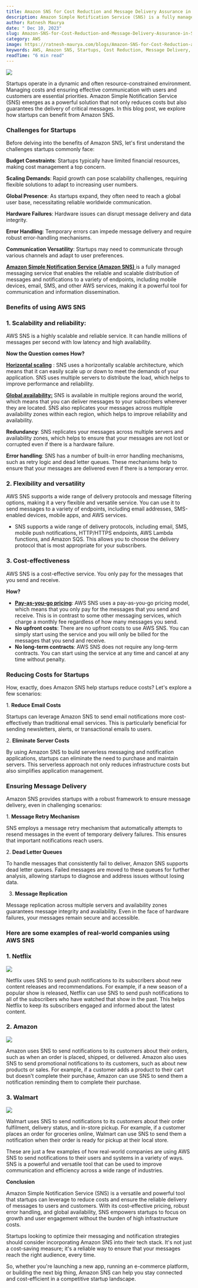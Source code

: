 ```yaml
---
title: Amazon SNS for Cost Reduction and Message Delivery Assurance in Startups
description: Amazon Simple Notification Service (SNS) is a fully managed messaging service that enables the reliable and scalable distribution of messages and notifications to a variety of endpoints, including mobile devices, email, SMS, and other AWS services, making it a powerful tool for communication and information dissemination.
author: Ratnesh Maurya
date: " Dec 10, 2023"
slug: Amazon-SNS-for-Cost-Reduction-and-Message-Delivery-Assurance-in-Startups
category: AWS
image: https://ratnesh-maurya.com/blogs/Amazon-SNS-for-Cost-Reduction-and-Message-Delivery-Assurance-in-Startups.jpg
keywords: AWS, Amazon SNS, Startups, Cost Reduction, Message Delivery, Notifications , Amazon Simple Notification Service, SNS, AWS SNS, AWS Services, AWS Cloud, AWS Messaging Service, AWS Notification Service,
readTime: "6 min read"
---
```


![](https://ratnesh-maurya.com/blogs/Amazon-SNS-for-Cost-Reduction-and-Message-Delivery-Assurance-in-Startups.jpg)

Startups operate in a dynamic and often resource-constrained environment. Managing costs and ensuring effective communication with users and customers are essential priorities. Amazon Simple Notification Service (SNS) emerges as a powerful solution that not only reduces costs but also guarantees the delivery of critical messages. In this blog post, we explore how startups can benefit from Amazon SNS.

### Challenges for Startups

Before delving into the benefits of Amazon SNS, let's first understand the challenges startups commonly face:

**Budget Constraints**: Startups typically have limited financial resources, making cost management a top concern.

**Scaling Demands**: Rapid growth can pose scalability challenges, requiring flexible solutions to adapt to increasing user numbers.

**Global Presence**: As startups expand, they often need to reach a global user base, necessitating reliable worldwide communication.

**Hardware Failures**: Hardware issues can disrupt message delivery and data integrity.

**Error Handling**: Temporary errors can impede message delivery and require robust error-handling mechanisms.

**Communication Versatility**: Startups may need to communicate through various channels and adapt to user preferences.

[**Amazon Simple Notification Service (Amazon SNS)** ](https://aws.amazon.com/sns/)is a fully managed messaging service that enables the reliable and scalable distribution of messages and notifications to a variety of endpoints, including mobile devices, email, SMS, and other AWS services, making it a powerful tool for communication and information dissemination.

### Benefits of using AWS SNS

### 1\. Scalability and reliability:

AWS SNS is a highly scalable and reliable service. It can handle millions of messages per second with low latency and high availability.

**Now the Question comes How?**

[**Horizontal scaling**](https://wa.aws.amazon.com/wat.concept.horizontal-scaling.en.html) : SNS uses a horizontally scalable architecture, which means that it can easily scale up or down to meet the demands of your application. SNS uses multiple servers to distribute the load, which helps to improve performance and reliability.

[**Global availability:**](https://aws.amazon.com/about-aws/global-infrastructure/regions_az/) SNS is available in multiple regions around the world, which means that you can deliver messages to your subscribers wherever they are located. SNS also replicates your messages across multiple availability zones within each region, which helps to improve reliability and availability.

**Redundancy**: SNS replicates your messages across multiple servers and availability zones, which helps to ensure that your messages are not lost or corrupted even if there is a hardware failure.

**Error handling**: SNS has a number of built-in error handling mechanisms, such as retry logic and dead letter queues. These mechanisms help to ensure that your messages are delivered even if there is a temporary error.

### 2\. Flexibility and versatility

AWS SNS supports a wide range of delivery protocols and message filtering options, making it a very flexible and versatile service. You can use it to send messages to a variety of endpoints, including email addresses, SMS-enabled devices, mobile apps, and AWS services.

- SNS supports a wide range of delivery protocols, including email, SMS, mobile push notifications, HTTP/HTTPS endpoints, AWS Lambda functions, and Amazon SQS. This allows you to choose the delivery protocol that is most appropriate for your subscribers.

### 3\. Cost-effectiveness

AWS SNS is a cost-effective service. You only pay for the messages that you send and receive.

**How?**

- [**Pay-as-you-go pricing**](https://aws.amazon.com/pricing/?aws-products-pricing.sort-by=item.additionalFields.productNameLowercase&aws-products-pricing.sort-order=asc&awsf.Free%20Tier%20Type=*all&awsf.tech-category=*all): AWS SNS uses a pay-as-you-go pricing model, which means that you only pay for the messages that you send and receive. This is in contrast to some other messaging services, which charge a monthly fee regardless of how many messages you send.
- **No upfront costs**: There are no upfront costs to use AWS SNS. You can simply start using the service and you will only be billed for the messages that you send and receive.
- **No long-term contracts**: AWS SNS does not require any long-term contracts. You can start using the service at any time and cancel at any time without penalty.

### Reducing Costs for Startups

How, exactly, does Amazon SNS help startups reduce costs? Let's explore a few scenarios:

1\. **Reduce Email Costs**

Startups can leverage Amazon SNS to send email notifications more cost-effectively than traditional email services. This is particularly beneficial for sending newsletters, alerts, or transactional emails to users.

2\. **Eliminate Server Costs**

By using Amazon SNS to build serverless messaging and notification applications, startups can eliminate the need to purchase and maintain servers. This serverless approach not only reduces infrastructure costs but also simplifies application management.

### Ensuring Message Delivery

Amazon SNS provides startups with a robust framework to ensure message delivery, even in challenging scenarios:

1\. **Message Retry Mechanism**

SNS employs a message retry mechanism that automatically attempts to resend messages in the event of temporary delivery failures. This ensures that important notifications reach users.

2\. **Dead Letter Queues**

To handle messages that consistently fail to deliver, Amazon SNS supports dead letter queues. Failed messages are moved to these queues for further analysis, allowing startups to diagnose and address issues without losing data.

3. **Message Replication**

Message replication across multiple servers and availability zones guarantees message integrity and availability. Even in the face of hardware failures, your messages remain secure and accessible.

### Here are some examples of real-world companies using AWS SNS

### 1\. Netflix

![](https://cdn-images-1.medium.com/max/1000/1*Q6yVgcGTX8upolyoWRHloQ.png)

Netflix uses SNS to send push notifications to its subscribers about new content releases and recommendations. For example, if a new season of a popular show is released, Netflix can use SNS to send push notifications to all of the subscribers who have watched that show in the past. This helps Netflix to keep its subscribers engaged and informed about the latest content.

### 2\. Amazon

![](https://cdn-images-1.medium.com/max/1000/1*WRHhctUprqcGC-tQb39Mzg.png)

Amazon uses SNS to send notifications to its customers about their orders, such as when an order is placed, shipped, or delivered. Amazon also uses SNS to send promotional notifications to its customers, such as about new products or sales. For example, if a customer adds a product to their cart but doesn't complete their purchase, Amazon can use SNS to send them a notification reminding them to complete their purchase.

### 3\. Walmart

![](https://cdn-images-1.medium.com/max/1000/1*Ya-qX3s_RLWb0LvKzQAyaA.png)

Walmart uses SNS to send notifications to its customers about their order fulfilment, delivery status, and in-store pickup. For example, if a customer places an order for groceries online, Walmart can use SNS to send them a notification when their order is ready for pickup at their local store.

These are just a few examples of how real-world companies are using AWS SNS to send notifications to their users and systems in a variety of ways. SNS is a powerful and versatile tool that can be used to improve communication and efficiency across a wide range of industries.

**Conclusion**

Amazon Simple Notification Service (SNS) is a versatile and powerful tool that startups can leverage to reduce costs and ensure the reliable delivery of messages to users and customers. With its cost-effective pricing, robust error handling, and global availability, SNS empowers startups to focus on growth and user engagement without the burden of high infrastructure costs.

Startups looking to optimize their messaging and notification strategies should consider incorporating Amazon SNS into their tech stack. It's not just a cost-saving measure; it's a reliable way to ensure that your messages reach the right audience, every time.

So, whether you're launching a new app, running an e-commerce platform, or building the next big thing, Amazon SNS can help you stay connected and cost-efficient in a competitive startup landscape.
